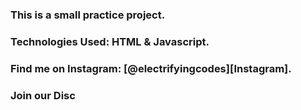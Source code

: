 ### This is a small practice project.

### Technologies Used: HTML & Javascript.

### Find me on Instagram: [@electrifyingcodes][Instagram].
### Join our Disc

[Instgram]: https://www.instagram.com/electrifying_codes
[discord]: https://discord.com/in